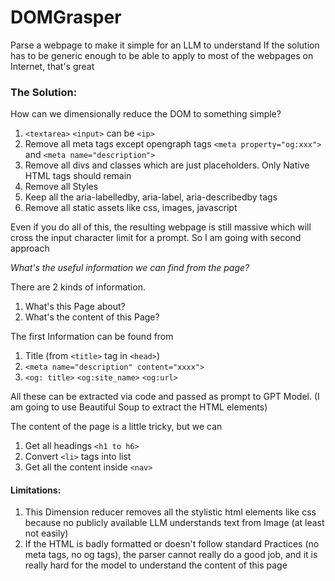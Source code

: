 # DOMGrasper

Parse a webpage to make it simple for an LLM to understand
If the solution has to be generic enough to be able to apply to most of the webpages on Internet, that's great

### The Solution:

How can we dimensionally reduce the DOM to something simple?
1. `<textarea>` `<input>` can be `<ip>`
2. Remove all meta tags except opengraph tags `<meta property="og:xxx">` and `<meta name="description">`
3. Remove all divs and classes which are just placeholders. Only Native HTML tags should remain
4. Remove all Styles
5. Keep all the aria-labelledby, aria-label, aria-describedby tags
6. Remove all static assets like css, images, javascript

Even if you do all of this, the resulting webpage is still massive which will cross the input character limit for a prompt. 
So I am going with second approach

_What's the useful information we can find from the page?_

There are 2 kinds of information. 

1. What's this Page about?
2. What's the content of this Page?

The first Information can be found from
1. Title (from `<title>` tag in `<head>`)
2. `<meta name="description" content="xxxx">`
3. `<og: title>` `<og:site_name>` `<og:url>`

All these can be extracted via code and passed as prompt to GPT Model.
(I am going to use Beautiful Soup to extract the HTML elements)

The content of the page is a little tricky, but we can
1. Get all headings `<h1 to h6>`
2. Convert `<li>` tags into list
3. Get all the content inside `<nav>`

#### **Limitations**:
1. This Dimension reducer removes all the stylistic html elements like css because no publicly available
LLM understands text from Image (at least not easily)
2. If the HTML is badly formatted or doesn't follow standard Practices (no meta tags, no og tags),
the parser cannot really do a good job, and it is really hard for the model to understand the content of this page